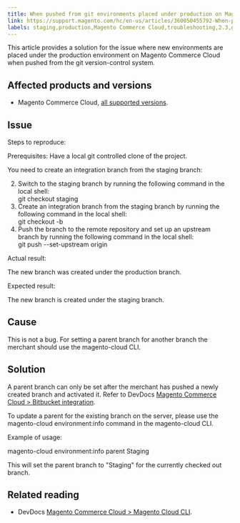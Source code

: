 ```yaml
---
title: When pushed from git environments placed under production on Magento Cloud
link: https://support.magento.com/hc/en-us/articles/360050455792-When-pushed-from-git-environments-placed-under-production-on-Magento-Cloud
labels: staging,production,Magento Commerce Cloud,troubleshooting,2.3,git,develop,2.3.x,2.4,2.4.x,command line,Magento Cloud CLI
---
```


This article provides a solution for the issue where new environments are placed under the production environment on Magento Commerce Cloud when pushed from the git version-control system.

 Affected products and versions
------------------------------

 
 * Magento Commerce Cloud, [all supported versions](https://magento.com/sites/default/files/magento-software-lifecycle-policy.pdf).
 
 Issue
-----

 Steps to reproduce:

 Prerequisites: Have a local git controlled clone of the project.

 You need to create an integration branch from the staging branch:

 
 2. Switch to the staging branch by running the following command in the local shell:  
git checkout staging 
 4. Create an integration branch from the staging branch by running the following command in the local shell:  
git checkout -b <branch>  
 6. Push the branch to the remote repository and set up an upstream branch by running the following command in the local shell:  
git push --set-upstream origin <branch> 
 
 Actual result:

 The new branch was created under the production branch.

 Expected result:

 The new branch is created under the staging branch.

 Cause
-----

 This is not a bug. For setting a parent branch for another branch the merchant should use the magento-cloud CLI.

 Solution
--------

 A parent branch can only be set after the merchant has pushed a newly created branch and activated it. Refer to DevDocs [Magento Commerce Cloud > Bitbucket integration](https://devdocs.magento.com/cloud/integrations/bitbucket-integration.html#create-a-new-cloud-branch). 

 To update a parent for the existing branch on the server, please use the magento-cloud environment:info command in the magento-cloud CLI.

 Example of usage:

 magento-cloud environment:info parent Staging

 This will set the parent branch to "Staging" for the currently checked out branch.

 Related reading
---------------

 
 * DevDocs [Magento Commerce Cloud > Magento Cloud CLI](https://devdocs.magento.com/cloud/reference/cli-ref-topic.html).
 
